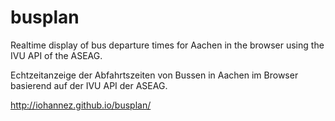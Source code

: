 busplan
=======

Realtime display of bus departure times for Aachen in the browser using the IVU API of the ASEAG.

Echtzeitanzeige der Abfahrtszeiten von Bussen in Aachen im Browser basierend auf der IVU API der ASEAG.

http://iohannez.github.io/busplan/

